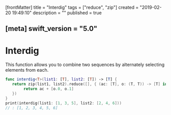 [frontMatter]
title = "Interdig"
tags = ["reduce", "zip"]
created = "2019-02-20 19:49:10"
description = ""
published = true

[meta]
swift_version = "5.0"
---

# Interdig

This function allows you to combine two sequences by alternately
selecting elements from each.

``` Swift
func interdig<T>(list1: [T], list2: [T]) -> [T] {
   return zip(list1, list2).reduce([], { (ac: [T], o: (T, T)) -> [T] in 
        return ac + [o.0, o.1]
   })
}
print(interdig(list1: [1, 3, 5], list2: [2, 4, 6]))
// : [1, 2, 3, 4, 5, 6]
```
